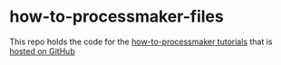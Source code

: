 # how-to-processmaker-files
This repo holds the code for the [how-to-processmaker tutorials](https://how-to-processmaker.netlify.app/tutorials/) that is [hosted on GitHub](https://github.com/aghwotu/how-to-processmaker/tree/master/content/tutorials)
